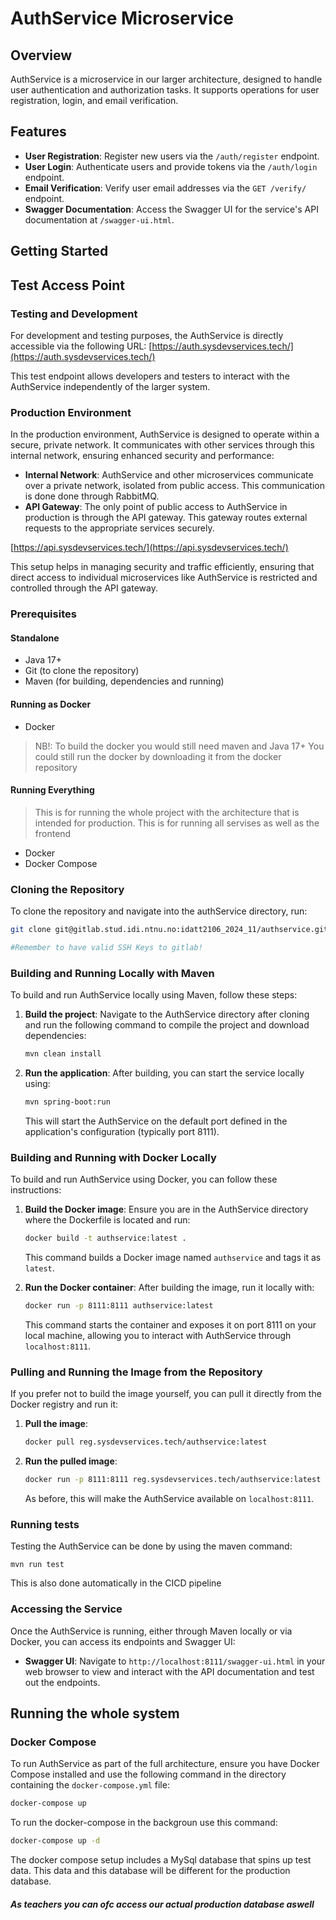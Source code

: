 # AuthService Microservice

## Overview

AuthService is a microservice in our larger architecture, designed to handle user authentication and authorization tasks. It supports operations for user registration, login, and email verification.

## Features

- **User Registration**: Register new users via the `/auth/register` endpoint.
- **User Login**: Authenticate users and provide tokens via the `/auth/login` endpoint.
- **Email Verification**: Verify user email addresses via the `GET /verify/` endpoint.
- **Swagger Documentation**: Access the Swagger UI for the service's API documentation at `/swagger-ui.html`.

## Getting Started

## Test Access Point

### Testing and Development

For development and testing purposes, the AuthService is directly accessible via the following URL: [https://auth.sysdevservices.tech/](https://auth.sysdevservices.tech/)

This test endpoint allows developers and testers to interact with the AuthService independently of the larger system.

### Production Environment

In the production environment, AuthService is designed to operate within a secure, private network. It communicates with other services through this internal network, ensuring enhanced security and performance:

- **Internal Network**: AuthService and other microservices communicate over a private network, isolated from public access. This communication is done done through RabbitMQ.
- **API Gateway**: The only point of public access to AuthService in production is through the API gateway. This gateway routes external requests to the appropriate services securely. 

[https://api.sysdevservices.tech/](https://api.sysdevservices.tech/)

This setup helps in managing security and traffic efficiently, ensuring that direct access to individual microservices like AuthService is restricted and controlled through the API gateway.



### Prerequisites

#### Standalone

- Java 17+
- Git (to clone the repository)
- Maven (for building, dependencies and running)

#### Running as Docker

- Docker

> NB!:
> To build the docker you would still need maven and Java 17+
> You could still run the docker by downloading it from the docker repository

#### Running Everything

> This is for running the whole project with the architecture that is intended for production.
> This is for running all servises as well as the frontend

- Docker
- Docker Compose

### Cloning the Repository

To clone the repository and navigate into the authService directory, run:

```bash
git clone git@gitlab.stud.idi.ntnu.no:idatt2106_2024_11/authservice.git

#Remember to have valid SSH Keys to gitlab!
```

### Building and Running Locally with Maven

To build and run AuthService locally using Maven, follow these steps:

1. **Build the project**:
   Navigate to the AuthService directory after cloning and run the following command to compile the project and download dependencies:

   ```bash
   mvn clean install
   ```

2. **Run the application**:
   After building, you can start the service locally using:

   ```bash
   mvn spring-boot:run
   ```

   This will start the AuthService on the default port defined in the application's configuration (typically port 8111).

### Building and Running with Docker Locally

To build and run AuthService using Docker, you can follow these instructions:

1. **Build the Docker image**:
   Ensure you are in the AuthService directory where the Dockerfile is located and run:

   ```bash
   docker build -t authservice:latest .
   ```

   This command builds a Docker image named `authservice` and tags it as `latest`.

2. **Run the Docker container**:
   After building the image, run it locally with:

   ```bash
   docker run -p 8111:8111 authservice:latest
   ```

   This command starts the container and exposes it on port 8111 on your local machine, allowing you to interact with AuthService through `localhost:8111`.

### Pulling and Running the Image from the Repository

If you prefer not to build the image yourself, you can pull it directly from the Docker registry and run it:

1. **Pull the image**:

   ```bash
   docker pull reg.sysdevservices.tech/authservice:latest
   ```

2. **Run the pulled image**:

   ```bash
   docker run -p 8111:8111 reg.sysdevservices.tech/authservice:latest
   ```

   As before, this will make the AuthService available on `localhost:8111`.

### Running tests
Testing the AuthService can be done by using the maven command:

 ```
mvn run test
 ```
This is also done automatically in the CICD pipeline


### Accessing the Service

Once the AuthService is running, either through Maven locally or via Docker, you can access its endpoints and Swagger UI:

- **Swagger UI**: Navigate to `http://localhost:8111/swagger-ui.html` in your web browser to view and interact with the API documentation and test out the endpoints.

## Running the whole system

### Docker Compose

To run AuthService as part of the full architecture, ensure you have Docker Compose installed and use the following command in the directory containing the `docker-compose.yml` file:

```bash
docker-compose up
```
To run the docker-compose in the backgroun use this command:
```bash
docker-compose up -d
```
The docker compose setup includes a MySql database that spins up test data. This data and this database will be different for the production database. 

##### As teachers you can ofc access our actual production database aswell

